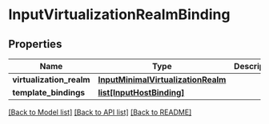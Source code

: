 # InputVirtualizationRealmBinding

## Properties
Name | Type | Description | Notes
------------ | ------------- | ------------- | -------------
**virtualization_realm** | [**InputMinimalVirtualizationRealm**](InputMinimalVirtualizationRealm.md) |  | 
**template_bindings** | [**list[InputHostBinding]**](InputHostBinding.md) |  | 

[[Back to Model list]](../README.md#documentation-for-models) [[Back to API list]](../README.md#documentation-for-api-endpoints) [[Back to README]](../README.md)


